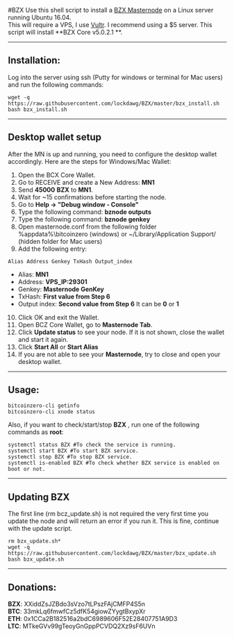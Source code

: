 #BZX
Use this shell script to install a [BZX Masternode](https://www.bitcoinzerox.net/) on a Linux server running Ubuntu 16.04.  
This will require a VPS, I use [Vultr](https://www.vultr.com/?ref=7310394).  I recommend using a $5 server.
This script will install **BZX Core v5.0.2.1 **.
***

## Installation:
Log into the server using ssh (Putty for windows or terminal for Mac users) and run the following commands:
```
wget -q https://raw.githubusercontent.com/lockdawg/BZX/master/bzx_install.sh
bash bzx_install.sh
```
***

## Desktop wallet setup

After the MN is up and running, you need to configure the desktop wallet accordingly. Here are the steps for Windows/Mac Wallet:
1. Open the BCX Core Wallet.
2. Go to RECEIVE and create a New Address: **MN1**
3. Send **45000** **BZX** to **MN1**.
4. Wait for ~15 confirmations before starting the node.
5. Go to **Help -> "Debug window - Console"**
6. Type the following command: **bznode outputs**
7. Type the following command: **bznode genkey**
8. Open masternode.conf from the following folder %appdata%\bitcoinzero (windows) or ~/Library/Application Support/ (hidden folder for Mac users)
9. Add the following entry:
```
Alias Address Genkey TxHash Output_index
```
* Alias: **MN1**
* Address: **VPS_IP:29301**
* Genkey: **Masternode GenKey**
* TxHash: **First value from Step 6** 
* Output index:  **Second value from Step 6** It can be **0** or **1**
10. Click OK and exit the Wallet.
11. Open BCZ Core Wallet, go to **Masternode Tab**.
12. Click **Update status** to see your node. If it is not shown, close the wallet and start it again.
13. Click **Start All** or **Start Alias**
12. If you are not able to see your **Masternode**, try to close and open your desktop wallet.
***

## Usage:
```
bitcoinzero-cli getinfo
bitcoinzero-cli xnode status
```
Also, if you want to check/start/stop **BZX** , run one of the following commands as **root**:
```
systemctl status BZX #To check the service is running.
systemctl start BZX #To start BZX service.
systemctl stop BZX #To stop BZX service.
systemctl is-enabled BZX #To check whether BZX service is enabled on boot or not.
```
***

## Updating BZX
The first line (rm bcz_update.sh) is not required the very first time you update the node and will return an error if you run it.  This is fine, continue with the update script.
```
rm bzx_update.sh*
wget -q https://raw.githubusercontent.com/lockdawg/BZX/master/bzx_update.sh
bash bzx_update.sh
```
***

## Donations:  

**BZX**: XXiddZsJZBdo3sVzo7tLPszFAjCMFP4S5n  
**BTC**: 33mkLq6fmwfCz5dfK54giowZYygtBxypXr  
**ETH**: 0x1CCa2B182516a2bdC6989606F52E28407751A9D3  
**LTC**: MTkeGVv99gTeoyGnGppPCVDQ2Xz9sF6UVn
